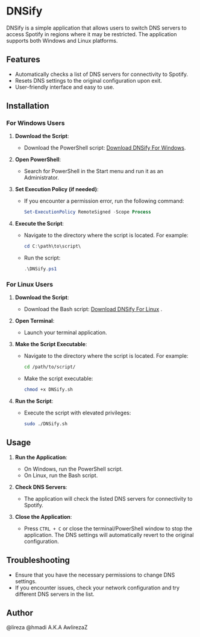 # DNSify

DNSify is a simple application that allows users to switch DNS servers to access Spotify in regions where it may be restricted. The application supports both Windows and Linux platforms.

## Features
- Automatically checks a list of DNS servers for connectivity to Spotify.
- Resets DNS settings to the original configuration upon exit.
- User-friendly interface and easy to use.

## Installation

### For Windows Users

1. **Download the Script**:
   - Download the PowerShell script: [Download DNSify For Windows](https://github.com/AwlirezaZ/DNSify/blob/main/DNSify.ps1).

2. **Open PowerShell**:
   - Search for PowerShell in the Start menu and run it as an Administrator.

3. **Set Execution Policy (if needed)**:
   - If you encounter a permission error, run the following command:
     ```powershell
     Set-ExecutionPolicy RemoteSigned -Scope Process
     ```

4. **Execute the Script**:
   - Navigate to the directory where the script is located. For example:
     ```powershell
     cd C:\path\to\script\
     ```
   - Run the script:
     ```powershell
     .\DNSify.ps1
     ```

### For Linux Users

1. **Download the Script**:
   - Download the Bash script: [Download DNSify For Linux](https://github.com/AwlirezaZ/DNSify/blob/main/DNSify.sh) .

2. **Open Terminal**:
   - Launch your terminal application.

3. **Make the Script Executable**:
   - Navigate to the directory where the script is located. For example:
     ```bash
     cd /path/to/script/
     ```
   - Make the script executable:
     ```bash
     chmod +x DNSify.sh
     ```

4. **Run the Script**:
   - Execute the script with elevated privileges:
     ```bash
     sudo ./DNSify.sh
     ```

## Usage

1. **Run the Application**:
   - On Windows, run the PowerShell script.
   - On Linux, run the Bash script.

2. **Check DNS Servers**:
   - The application will check the listed DNS servers for connectivity to Spotify.

3. **Close the Application**:
   - Press `CTRL + C` or close the terminal/PowerShell window to stop the application. The DNS settings will automatically revert to the original configuration.

## Troubleshooting
- Ensure that you have the necessary permissions to change DNS settings.
- If you encounter issues, check your network configuration and try different DNS servers in the list.


## Author
@lireza @hmadi A.K.A AwlirezaZ
